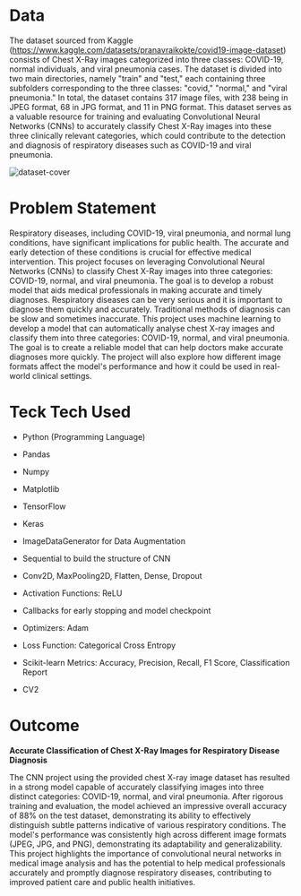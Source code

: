 # Data 

The dataset sourced from Kaggle (https://www.kaggle.com/datasets/pranavraikokte/covid19-image-dataset) consists of Chest X-Ray images categorized into three classes: COVID-19, normal individuals, and viral pneumonia cases. The dataset is divided into two main directories, namely "train" and "test," each containing three subfolders corresponding to the three classes: "covid," "normal," and "viral pneumonia." In total, the dataset contains 317 image files, with 238 being in JPEG format, 68 in JPG format, and 11 in PNG format. This dataset serves as a valuable resource for training and evaluating Convolutional Neural Networks (CNNs) to accurately classify Chest X-Ray images into these three clinically relevant categories, which could contribute to the detection and diagnosis of respiratory diseases such as COVID-19 and viral pneumonia.

![dataset-cover](https://github.com/Sameer-ansarii/AI-X-Ray-Diagnosis-CNN-/assets/125865393/7a145124-f99a-4a3d-b604-1c3734a5637e)

# Problem Statement

Respiratory diseases, including COVID-19, viral pneumonia, and normal lung conditions, have significant implications for public health. The accurate and early detection of these conditions is crucial for effective medical intervention. This project focuses on leveraging Convolutional Neural Networks (CNNs) to classify Chest X-Ray images into three categories: COVID-19, normal, and viral pneumonia. The goal is to develop a robust model that aids medical professionals in making accurate and timely diagnoses. 
Respiratory diseases can be very serious and it is important to diagnose them quickly and accurately. Traditional methods of diagnosis can be slow and sometimes inaccurate. This project uses machine learning to develop a model that can automatically analyse chest X-ray images and classify them into three categories: COVID-19, normal, and viral pneumonia. The goal is to create a reliable model that can help doctors make accurate diagnoses more quickly. The project will also explore how different image formats affect the model's performance and how it could be used in real-world clinical settings.

# Teck Tech Used 

* Python (Programming Language)

* Pandas

* Numpy 

* Matplotlib 

* TensorFlow 

* Keras 

* ImageDataGenerator for Data Augmentation

* Sequential to build the structure of CNN

* Conv2D, MaxPooling2D, Flatten, Dense, Dropout

* Activation Functions: ReLU

* Callbacks for early stopping and model checkpoint

* Optimizers: Adam

* Loss Function: Categorical Cross Entropy

* Scikit-learn Metrics: Accuracy, Precision, Recall, F1 Score, Classification Report

* CV2

# Outcome

**Accurate Classification of Chest X-Ray Images for Respiratory Disease Diagnosis**

The CNN project using the provided chest X-ray image dataset has resulted in a strong model capable of accurately classifying images into three distinct categories: COVID-19, normal, and viral pneumonia. After rigorous training and evaluation, the model achieved an impressive overall accuracy of 88% on the test dataset, demonstrating its ability to effectively distinguish subtle patterns indicative of various respiratory conditions. The model's performance was consistently high across different image formats (JPEG, JPG, and PNG), demonstrating its adaptability and generalizability. This project highlights the importance of convolutional neural networks in medical image analysis and has the potential to help medical professionals accurately and promptly diagnose respiratory diseases, contributing to improved patient care and public health initiatives.
